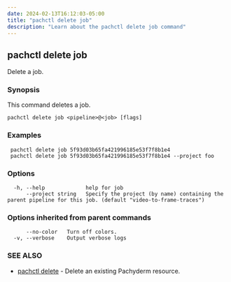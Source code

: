 ```yaml
---
date: 2024-02-13T16:12:03-05:00
title: "pachctl delete job"
description: "Learn about the pachctl delete job command"
---
```


## pachctl delete job

Delete a job.

### Synopsis

This command deletes a job.

```
pachctl delete job <pipeline>@<job> [flags]
```

### Examples

```
 pachctl delete job 5f93d03b65fa421996185e53f7f8b1e4 
 pachctl delete job 5f93d03b65fa421996185e53f7f8b1e4 --project foo
```

### Options

```
  -h, --help             help for job
      --project string   Specify the project (by name) containing the parent pipeline for this job. (default "video-to-frame-traces")
```

### Options inherited from parent commands

```
      --no-color   Turn off colors.
  -v, --verbose    Output verbose logs
```

### SEE ALSO

* [pachctl delete](../pachctl_delete)	 - Delete an existing Pachyderm resource.

